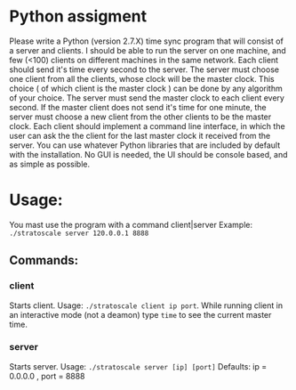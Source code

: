 Python assigment
================

Please write a Python (version 2.7.X) time sync program that will consist of a server and clients.
I should be able to run the server on one machine, and few (<100) clients on different machines in the same network.
Each client should send it's time every second to the server.
The server must choose one client from all the clients, whose clock will be the master clock. This choice ( of which client is the master clock ) can be done by any algorithm of your choice.
The server must send the master clock to each client every second.
If the master client does not send it's time for one minute, the server must choose a new client from the other clients to be the master clock.
Each client should implement a command line interface, in which the user can ask the the client for the last master clock it received from the server.
You can use whatever Python libraries that are included by default with the installation.
No GUI is needed, the UI should be console based, and as simple as possible.



Usage:
======

You mast use the program with a command client|server
Example: `./stratoscale server 120.0.0.1 8888`

## Commands:

### client
Starts client. Usage: `./stratoscale client ip port`. While running client in an interactive mode (not a deamon)  type `time` to see the current master time.
### server
Starts server. Usage: `./stratoscale server [ip] [port]` 
Defaults: ip = 0.0.0.0 , port = 8888